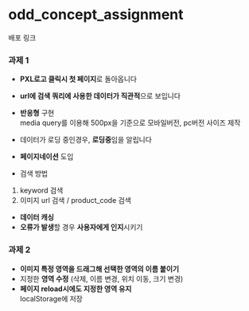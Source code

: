 # odd_concept_assignment

배포 링크


### 과제 1
- **PXL로고 클릭시 첫 페이지**로 돌아옵니다<br>

- **url에 검색 쿼리에 사용한 데이터가 직관적**으로 보입니다<br>

- **반응형** 구현 <br>
media query를 이용해 500px을 기준으로 모바일버전, pc버전 사이즈 제작
- 데이터가 로딩 중인경우, **로딩중**임을 알립니다
- **페이지네이션** 도입
- 검색 방법 <br>
1. keyword 검색 <br>
2. 이미지 url 검색 / product_code 검색 <br>
- **데이터 캐싱**
- **오류가 발생**할 경우 **사용자에게 인지**시키기

### 과제 2
- **이미지 특정 영역을 드래그해 선택한 영역의 이름 붙이기**
- 지정한 **영역 수정** (삭제, 이름 변경, 위치 이동, 크기 변경)
- **페이지 reload시에도 지정한 영역 유지**<br>
 localStorage에 저장
